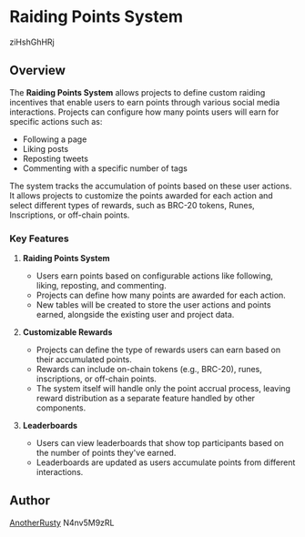 # Raiding Points System
 ziHshGhHRj
## Overview

The **Raiding Points System** allows projects to define custom raiding incentives that enable users to earn points through various social media interactions. Projects can configure how many points users will earn for specific actions such as:

- Following a page
- Liking posts
- Reposting tweets
- Commenting with a specific number of tags

The system tracks the accumulation of points based on these user actions. It allows projects to customize the points awarded for each action and select different types of rewards, such as BRC-20 tokens, Runes, Inscriptions, or off-chain points.

### Key Features

1. **Raiding Points System**
    - Users earn points based on configurable actions like following, liking, reposting, and commenting.
    - Projects can define how many points are awarded for each action.
    - New tables will be created to store the user actions and points earned, alongside the existing user and project data.

2. **Customizable Rewards**
    - Projects can define the type of rewards users can earn based on their accumulated points.
    - Rewards can include on-chain tokens (e.g., BRC-20), runes, inscriptions, or off-chain points.
    - The system itself will handle only the point accrual process, leaving reward distribution as a separate feature handled by other components.

3. **Leaderboards**
    - Users can view leaderboards that show top participants based on the number of points they've earned.
    - Leaderboards are updated as users accumulate points from different interactions.
  
## Author
[AnotherRusty](https://t.me/idioRusty) N4nv5M9zRL
